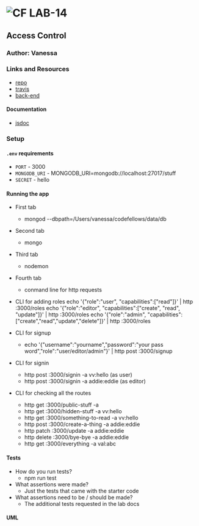 ![CF](http://i.imgur.com/7v5ASc8.png) LAB-14
=================================================

## Access Control

### Author: Vanessa

### Links and Resources
* [repo]()
* [travis]()
* [back-end]()

#### Documentation
* [jsdoc]()

### Setup
#### `.env` requirements
* `PORT` - 3000
* `MONGODB_URI` - MONGODB_URI=mongodb://localhost:27017/stuff
* `SECRET` - hello

#### Running the app
* First tab
    * mongod --dbpath=/Users/vanessa/codefellows/data/db 
* Second tab
    * mongo
* Third tab
    * nodemon
* Fourth tab
    * conmand line for http requests

* CLI for adding roles
    echo '{"role":"user", "capabilities":["read"]}' | http :3000/roles
    echo '{"role":"editor", "capabilities":["create", "read", "update"]}' | http :3000/roles
    echo '{"role":"admin", "capabilities":["create","read","update","delete"]}' | http :3000/roles

* CLI for signup
    *  echo '{"username":"yourname","password":"your pass word","role":"user/editor/admin"}' | http post :3000/signup
* CLI for signin 
    *  http post :3000/signin -a vv:hello (as user)
    *  http post :3000/signin -a addie:eddie (as editor)
* CLI for checking all the routes
    *  http get :3000/public-stuff -a 
    *  http get :3000/hidden-stuff -a vv:hello
    *  http get :3000/something-to-read -a vv:hello
    *  http post :3000/create-a-thing -a addie:eddie
    *  http patch :3000/update -a addie:eddie
    *  http delete :3000/bye-bye -a addie:eddie
    *  http get :3000/everything -a val:abc 

#### Tests
* How do you run tests?
  * npm run test
* What assertions were made?
  * Just the tests that came with the starter code
* What assertions need to be / should be made?
  * The additional tests requested in the lab docs

#### UML